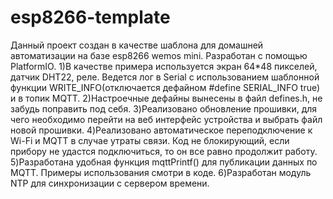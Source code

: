 # esp8266-template
Данный проект создан в качестве шаблона для домашней автоматизации на базе esp8266 wemos mini.
Разработан с помощью PlatformIO. 
1)В качестве примера используется экран 64*48 пикселей, датчик DHT22, реле. Ведется лог в Serial c использованием шаблонной функции WRITE_INFO(отключается дефайном #define SERIAL_INFO true) и в топик MQTT.
2)Настроечные дефайны вынесены в файл defines.h, не забудь поправить под себя.
3)Реализовано обновление прошивки, для чего необходимо перейти на веб интерфейс устройства и выбрать файл новой прошивки. 
4)Реализовано автоматическое переподключение к Wi-Fi и MQTT в случае утраты связи. Код не блокирующий, если прибору не удастся подключиться, то он все равно продолжит работу.
5)Разработана удобная функция mqttPrintf() для публикации данных по MQTT. Примеры использования смотри в коде.
6)Разработан модуль NTP для синхронизации с сервером времени.
